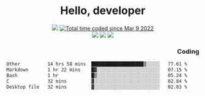 # <div align='center' >Hello, developer</div>

<div align='center'>
  <a ><img src="https://img.shields.io/badge/dynamic/json?url=https%3A%2F%2Fapi.swo.moe%2Fstats%2Fgithub%2FFree-Aaron-Li&query=count&color=181717&label=GitHub&labelColor=282c34&logo=github&suffix=+follows&cacheSeconds=3600"></a>
  <a href="https://wakatime.com/@fe40087f-8eae-48dc-9950-ad0633db1591"><img src="https://wakatime.com/badge/user/fe40087f-8eae-48dc-9950-ad0633db1591.svg" alt="Total time coded since Mar 9 2022" /></a>
</div>
<div align='center'>
  <a><img src="https://img.shields.io/badge/Rookie-blue?style=plastic&logo=c&logoColor=blue&labelColor=F5B7DB"></a>
  <a><img src="https://img.shields.io/badge/Rookie-blue?style=plastic&logo=c%2B%2B&logoColor=blue&labelColor=F5B7DB"></a> 
  <a><img src="https://img.shields.io/badge/Rookie-blue?style=plastic&logo=python&logoColor=blue&labelColor=F5B7DB"></a> 
</div>

<div align='right'>
  <h3>Coding</h3>
</div>

<!--START_SECTION:waka-->

```txt
Other          14 hrs 58 mins  ███████████████████▒░░░░░   77.61 %
Markdown       1 hr 22 mins    █▓░░░░░░░░░░░░░░░░░░░░░░░   07.15 %
Bash           1 hr            █▒░░░░░░░░░░░░░░░░░░░░░░░   05.24 %
C              32 mins         ▓░░░░░░░░░░░░░░░░░░░░░░░░   02.84 %
Desktop file   32 mins         ▓░░░░░░░░░░░░░░░░░░░░░░░░   02.83 %
```

<!--END_SECTION:waka-->




